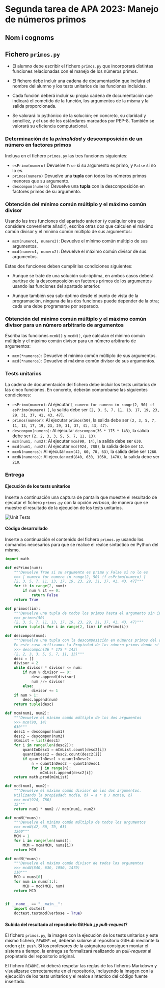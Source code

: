# Segunda tarea de APA 2023: Manejo de números primos

## Nom i cognoms

## Fichero `primos.py`

- El alumno debe escribir el fichero `primos.py` que incorporará distintas funciones relacionadas con el manejo
  de los números primos.

- El fichero debe incluir una cadena de documentación que incluirá el nombre del alumno y los tests unitarios
  de las funciones incluidas.

- Cada función deberá incluir su propia cadena de documentación que indicará el cometido de la función, los
  argumentos de la misma y la salida proporcionada.

- Se valorará lo pythónico de la solución; en concreto, su claridad y sencillez, y el uso de los estándares marcados
  por PEP-8. También se valorará su eficiencia computacional.

### Determinación de la *primalidad* y descomposición de un número en factores primos

Incluya en el fichero `primos.py` las tres funciones siguientes:

- `esPrimo(numero)`   Devuelve `True` si su argumento es primo, y `False` si no lo es.
- `primos(numero)`    Devuelve una **tupla** con todos los números primos menores que su argumento.
- `descompon(numero)` Devuelve una **tupla** con la descomposición en factores primos de su argumento.

### Obtención del mínimo común múltiplo y el máximo común divisor

Usando las tres funciones del apartado anterior (y cualquier otra que considere conveniente añadir), escriba otras
dos que calculen el máximo común divisor y el mínimo común múltiplo de sus argumentos:

- `mcm(numero1, numero2)`:  Devuelve el mínimo común múltiplo de sus argumentos.
- `mcd(numero1, numero2)`:  Devuelve el máximo común divisor de sus argumentos.

Estas dos funciones deben cumplir las condiciones siguientes:

- Aunque se trate de una solución sub-óptima, en ambos casos deberá partirse de la descomposición en factores
  primos de los argumentos usando las funciones del apartado anterior.

- Aunque también sea sub-óptimo desde el punto de vista de la programación, ninguna de las dos funciones puede
  depender de la otra; cada una debe programarse por separado.

### Obtención del mínimo común múltiplo y el máximo común divisor para un número arbitrario de argumentos

Escriba las funciones `mcmN()` y `mcdN()`, que calculan el mínimo común múltiplo y el máximo común divisor para un
número arbitrario de argumentos:

- `mcm(*numeros)`:  Devuelve el mínimo común múltiplo de sus argumentos.
- `mcd(*numeros)`:  Devuelve el máximo común divisor de sus argumentos.

### Tests unitarios

La cadena de documentación del fichero debe incluir los tests unitarios de las cinco funciones. En concreto, deberán
comprobarse las siguientes condiciones:

- `esPrimo(numero)`:  Al ejecutar `[ numero for numero in range(2, 50) if esPrimo(numero) ]`, la salida debe ser
                      `[2, 3, 5, 7, 11, 13, 17, 19, 23, 29, 31, 37, 41, 43, 47]`.
- `primos(numeor)`: Al ejecutar `primos(50)`, la salida debe ser `(2, 3, 5, 7, 11, 13, 17, 19, 23, 29, 31, 37, 41, 43, 47)`.
- `descompon(numero)`: Al ejecutar `descompon(36 * 175 * 143)`, la salida debe ser `(2, 2, 3, 3, 5, 5, 7, 11, 13)`.
- `mcm(num1, num2)`: Al ejecutar `mcm(90, 14)`, la salida debe ser `630`.
- `mcd(num1, num2)`: Al ejecutar `mcd(924, 780)`, la salida debe ser `12`.
- `mcmN(numeros)`: Al ejecutar `mcm(42, 60, 70, 63)`, la salida debe ser `1260`.
- `mcdN(numeros)`: Al ejecutar `mcd(840, 630, 1050, 1470)`, la salida debe ser `210`.

### Entrega

#### Ejecución de los tests unitarios

Inserte a continuación una captura de pantalla que muestre el resultado de ejecutar el fichero `primos.py` con la opción
*verbosa*, de manera que se muestre el resultado de la ejecución de los tests unitarios.

![Unit Tests](UnitTests.png)

#### Código desarrollado

Inserte a continuación el contenido del fichero `primos.py` usando los comandos necesarios para que se realice el
realce sintáctico en Python del mismo.

```python
import math

def esPrimo(num):
    """Devuelve True si su argumento es primo y False si no lo es
    >>> [ numero for numero in range(2, 50) if esPrimo(numero) ]
    [2, 3, 5, 7, 11, 13, 17, 19, 23, 29, 31, 37, 41, 43, 47]"""
    for it in range(2, num):
        if num % it == 0: 
            return False      
    return True

def primos(lim):
    """Devuelve una tupla de todos los primos hasta el argumento sin incluirlo
    >>> primos(50)
    (2, 3, 5, 7, 11, 13, 17, 19, 23, 29, 31, 37, 41, 43, 47)"""
    return tuple(i for i in range(2, lim) if esPrimo(i))

def descompon(num):
    """Devuelve una tupla con la descomposición en números primos del argumento ordenada de menor a mayor
    En este caso utilizamos La Propiedad de los número primos donde si un numero compuesto n tiene un divisor d, d <= sqrt(n)
    >>> descompon(36 * 175 * 143)
    (2, 2, 3, 3, 5, 5, 7, 11, 13)"""    
    desc = []
    divisor = 2    
    while divisor * divisor <= num:
        if num % divisor == 0:
            desc.append(divisor)
            num //= divisor
        else:
            divisor += 1    
    if num > 1:
        desc.append(num)    
    return tuple(desc)

def mcm(num1, num2):
    """Devuelve el mínimo común múltiplo de los dos argumentos
    >>> mcm(90, 14)
    630"""
    desc1 = descompon(num1)
    desc2 = descompon(num2)
    mCmList = list(desc1)
    for i in range(len(desc2)):
        quantInDesc1 = mCmList.count(desc2[i])
        quantInDesc2 = desc2.count(desc2[i])
        if quantInDesc1 < quantInDesc2:
            n = quantInDesc2 - quantInDesc1
            for j in range(n):
                mCmList.append(desc2[i])       
    return math.prod(mCmList)

def mcd(num1, num2):
    """Devuelve el máximo común divisor de los dos argumentos.
    Utilizando la propiedad: mcd(a, b) = a * b / mcm(a, b)
    >>> mcd(924, 780)
    12"""
    return num1 * num2 // mcm(num1, num2)

def mcmN(*nums):
    """Devuelve el mínimo común múltiplo de todos los argumentos
    >>> mcmN(42, 60, 70, 63)
    1260"""
    MCM = 1
    for i in range(len(nums)):
        MCM = mcm(MCM, nums[i])
    return MCM

def mcdN(*nums):
    """Devuelve el máximo común divisor de todos los argumentos
    >>> mcdN(840, 630, 1050, 1470)
    210"""
    MCD = nums[0]
    for num in nums[1:]:
        MCD = mcd(MCD, num)
    return MCD
    

if __name__ == "__main__":
    import doctest
    doctest.testmod(verbose = True)
```

#### Subida del resultado al repositorio GitHub ¿y *pull-request*?

El fichero `primos.py`, la imagen con la ejecución de los tests unitarios y este mismo fichero, `README.md`, deberán
subirse al repositorio GitHub mediante la orden `git push`. Si los profesores de la asignatura consiguen montar el
sistema a tiempo, la entrega se formalizará realizando un *pull-request* al propietario del repositorio original.

El fichero `README.md` deberá respetar las reglas de los ficheros Markdown y visualizarse correctamente en el repositorio,
incluyendo la imagen con la ejecución de los tests unitarios y el realce sintáctico del código fuente insertado.
